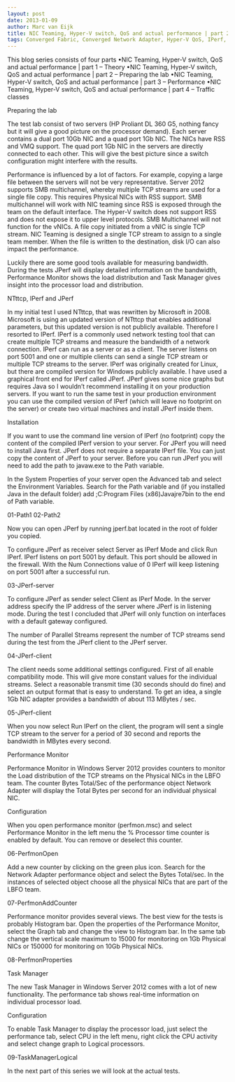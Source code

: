 ```yaml
---
layout: post
date: 2013-01-09
author: Marc van Eijk
title: NIC Teaming, Hyper-V switch, QoS and actual performance | part 2 – Preparing the lab
tags: Converged Fabric, Converged Network Adapter, Hyper-V QoS, IPerf, JPerf, LBFO, Marc van Eijk, Network performance, Network throughput, Networking, NIC teaming, NTttcp, Perfmon, Performance monitor, Powershell, QoS, RSS, TCP Stream, tNIC, VMQ, vNIC, Windows Server 2012
---
```

This blog series consists of four parts
•NIC Teaming, Hyper-V switch, QoS and actual performance | part 1 – Theory
•NIC Teaming, Hyper-V switch, QoS and actual performance | part 2 – Preparing the lab
•NIC Teaming, Hyper-V switch, QoS and actual performance | part 3 – Performance
•NIC Teaming, Hyper-V switch, QoS and actual performance | part 4 – Traffic classes

Preparing the lab

The test lab consist of two servers (HP Proliant DL 360 G5, nothing fancy but it will give a good picture on the processor demand). Each server contains a dual port 10Gb NIC and a quad port 1Gb NIC. The NICs have RSS and VMQ support. The quad port 1Gb NIC in the servers are directly connected to each other. This will give the best picture since a switch configuration might interfere with the results.

Performance is influenced by a lot of factors. For example, copying a large file between the servers will not be very representative. Server 2012 supports SMB multichannel, whereby multiple TCP streams are used for a single file copy. This requires Physical NICs with RSS support. SMB multichannel will work with NIC teaming since RSS is exposed through the team on the default interface. The Hyper-V switch does not support RSS and does not expose it to upper level protocols. SMB Multichannel will not function for the vNICs. A file copy initiated from a vNIC is single TCP stream. NIC Teaming is designed a single TCP stream to assign to a single team member. When the file is written to the destination, disk I/O can also impact the performance.

Luckily there are some good tools available for measuring bandwidth. During the tests JPerf will display detailed information on the bandwidth, Performance Monitor shows the load distribution and Task Manager gives insight into the processor load and distribution.

NTttcp, IPerf and JPerf

In my initial test I used NTttcp, that was rewritten by Microsoft in 2008. Microsoft is using an updated version of NTttcp that enables additional parameters, but this updated version is not publicly available. Therefore I resorted to IPerf. IPerf is a commonly used network testing tool that can create multiple TCP streams and measure the bandwidth of a network connection. IPerf can run as a server or as a client. The server listens on port 5001 and one or multiple clients can send a single TCP stream or multiple TCP streams to the server. IPerf was originally created for Linux, but there are compiled version for Windows publicly available. I have used a graphical front end for IPerf called JPerf. JPerf gives some nice graphs but requires Java so I wouldn’t recommend installing it on your production servers. If you want to run the same test in your production environment you can use the compiled version of IPerf (which will leave no footprint on the server) or create two virtual machines and install JPerf inside them.

Installation

If you want to use the command line version of IPerf (no footprint) copy the content of the compiled IPerf version to your server. For JPerf you will need to install Java first. JPerf does not require a separate IPerf file. You can just copy the content of JPerf to your server. Before you can run JPerf you will need to add the path to javaw.exe to the Path variable.

In the System Properties of your server open the Advanced tab and select the Environment Variables. Search for the Path variable and (if you installed Java in the default folder) add ;C:Program Files (x86)Javajre7bin to the end of Path variable.

01-Path1    02-Path2

Now you can open JPerf by running jperf.bat located in the root of folder you copied.

To configure JPerf as receiver select Server as IPerf Mode and click Run IPerf. IPerf listens on port 5001 by default. This port should be allowed in the firewall. With the Num Connections value of 0 IPerf will keep listening on port 5001 after a successful run.

03-JPerf-server

To configure JPerf as sender select Client as IPerf Mode. In the server address specify the IP address of the server where JPerf is in listening mode. During the test I concluded that JPerf will only function on interfaces with a default gateway configured.

The number of Parallel Streams represent the number of TCP streams send during the test from the JPerf client to the JPerf server.

04-JPerf-client

The client needs some additional settings configured. First of all enable compatibility mode. This will give more constant values for the individual streams. Select a reasonable transmit time (30 seconds should do fine) and select an output format that is easy to understand. To get an idea, a single 1Gb NIC adapter provides a bandwidth of about 113 MBytes / sec.

05-JPerf-client

When you now select Run IPerf on the client, the program will sent a single TCP stream to the server for a period of 30 second and reports the bandwidth in MBytes every second.

Performance Monitor

Performance Monitor in Windows Server 2012 provides counters to monitor the Load distribution of the TCP streams on the Physical NICs in the LBFO team. The counter Bytes Total/Sec of the performance object Network Adapter will display the Total Bytes per second for an individual physical NIC.

Configuration

When you open performance monitor (perfmon.msc) and select Performance Monitor in the left menu the % Processor time counter is enabled by default. You can remove or deselect this counter.

06-PerfmonOpen

Add a new counter by clicking on the green plus icon. Search for the Network Adapter performance object and select the Bytes Total/sec. In the instances of selected object choose all the physical NICs that are part of the LBFO team.

07-PerfmonAddCounter

Performance monitor provides several views. The best view for the tests is probably Histogram bar. Open the properties of the Performance Monitor, select the Graph tab and change the view to Histogram bar. In the same tab change the vertical scale maximum to 15000 for monitoring on 1Gb Physical NICs or 150000 for monitoring on 10Gb Physical NICs.

08-PerfmonProperties

Task Manager

The new Task Manager in Windows Server 2012 comes with a lot of new functionality. The performance tab shows real-time information on individual processor load.

Configuration

To enable Task Manager to display the processor load, just select the performance tab, select CPU in the left menu, right click the CPU activity and select change graph to Logical processors.

09-TaskManagerLogical

In the next part of this series we will look at the actual tests.
